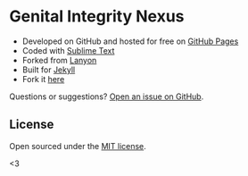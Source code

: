 # Genital Integrity Nexus

* Developed on GitHub and hosted for free on [GitHub Pages](https://pages.github.com)
* Coded with [Sublime Text](http://sublimetext.com)
* Forked from [Lanyon](https://github.com/poole/lanyon)
* Built for [Jekyll](http://jekyllrb.com)
* Fork it  [here](https://github.com/genitalintegritynexus/genitalintegritynexus.github.io/)


Questions or suggestions? [Open an issue on GitHub](https://github.com/genitalintegritynexus/genitalintegritynexus.github.io/ssues/new).


## License

Open sourced under the [MIT license](LICENSE.md).

<3
